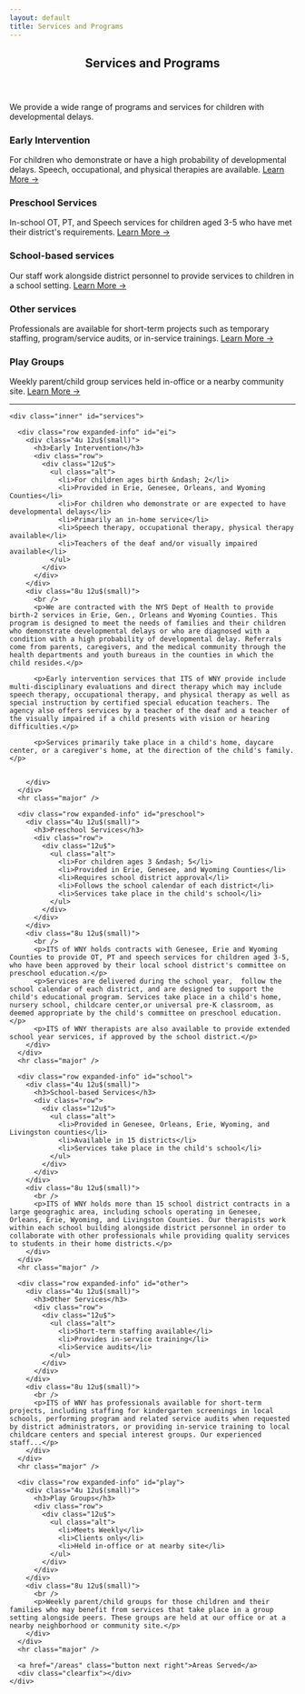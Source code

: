 ```yaml
---
layout: default
title: Services and Programs
---
```


<!-- Main -->
<div id="main">
  <section id="two">
  <!-- short descriptions -->
    <div class="inner" id="services">
      <div class="row">
        <div class="12u$">
          <header class="major">
            <h2>Services and Programs</h2>
          </header>
          <p>We provide a wide range of programs and services for children with developmental delays.</p>
        </div>
      </div>
      <div class="row">
        <div class="6u 12u$(small)">
          <h3>Early Intervention</h3>
          <p>For children who demonstrate or have a high probability of developmental delays. Speech, occupational, and physical therapies are available. <a href="#ei" class="scrolly">Learn More &rarr;</a></p>
        </div>
        <div class="6u$ 12u$(small)">
          <h3>Preschool Services</h3>
          <p>In-school OT, PT, and Speech services for children aged 3-5 who have met their district's requirements. <a href="#preschool" class="scrolly">Learn More &rarr;</a></p>
        </div>
        <!-- Break -->
        <div class="4u 12u$(medium)">
          <h3>School-based services</h3>
          <p>Our staff work alongside district personnel to provide services to children in a school setting. <a href="#school" class="scrolly">Learn More &rarr;</a></p>
        </div>
        <div class="4u 12u$(medium)">
          <h3>Other services</h3>
          <p>Professionals are available for short-term projects such as temporary staffing, program/service audits, or in-service trainings. <a href="#other" class="scrolly">Learn More &rarr;</a></p>
        </div>
        <div class="4u$ 12u$(medium)">
          <h3>Play Groups</h3>
          <p>Weekly parent/child group services held in-office or a nearby community site. <a href="#play" class="scrolly">Learn More &rarr;</a></p>
        </div>
      </div>
    </div>
    <hr class="major" />
<!-- end short descriptions -->

    <div class="inner" id="services">
<!-- ei description -->
      <div class="row expanded-info" id="ei">
        <div class="4u 12u$(small)">
          <h3>Early Intervention</h3>
          <div class="row">
            <div class="12u$">
              <ul class="alt">
                <li>For children ages birth &ndash; 2</li>
                <li>Provided in Erie, Genesee, Orleans, and Wyoming Counties</li>
                <li>For children who demonstrate or are expected to have developmental delays</li>
                <li>Primarily an in-home service</li>
                <li>Speech therapy, occupational therapy, physical therapy available</li>
                <li>Teachers of the deaf and/or visually impaired available</li>
              </ul>
            </div>
          </div>
        </div>
        <div class="8u 12u$(small)">
          <br />
          <p>We are contracted with the NYS Dept of Health to provide birth-2 services in Erie, Gen., Orleans and Wyoming Counties. This program is designed to meet the needs of families and their children who demonstrate developmental delays or who are diagnosed with a condition with a high probability of developmental delay. Referrals come from parents, caregivers, and the medical community through the health departments and youth bureaus in the counties in which the child resides.</p>

          <p>Early intervention services that ITS of WNY provide include multi-disciplinary evaluations and direct therapy which may include speech therapy, occupational therapy, and physical therapy as well as special instruction by certified special education teachers. The agency also offers services by a teacher of the deaf and a teacher of the visually impaired if a child presents with vision or hearing difficulties.</p>

          <p>Services primarily take place in a child's home, daycare center, or a caregiver's home, at the direction of the child's family.</p>


        </div>
      </div>
      <hr class="major" />
<!-- end ei -->

<!-- preschool services -->
      <div class="row expanded-info" id="preschool">
        <div class="4u 12u$(small)">
          <h3>Preschool Services</h3>
          <div class="row">
            <div class="12u$">
              <ul class="alt">
                <li>For children ages 3 &ndash; 5</li>
                <li>Provided in Erie, Genesee, and Wyoming Counties</li>
                <li>Requires school district approval</li>
                <li>Follows the school calendar of each district</li>
                <li>Services take place in the child's school</li>
              </ul>
            </div>
          </div>
        </div>
        <div class="8u 12u$(small)">
          <br />
          <p>ITS of WNY holds contracts with Genesee, Erie and Wyoming Counties to provide OT, PT and speech services for children aged 3-5, who have been approved by their local school district's committee on preschool education.</p>
          <p>Services are delivered during the school year,  follow the school calendar of each district, and are designed to support the child's educational program. Services take place in a child's home, nursery school, childcare center,or universal pre-K classroom, as deemed appropriate by the child's committee on preschool education.</p>
          <p>ITS of WNY therapists are also available to provide extended school year services, if approved by the school district.</p>
        </div>
      </div>
      <hr class="major" />
<!-- end preschool services -->



<!-- school services -->
      <div class="row expanded-info" id="school">
        <div class="4u 12u$(small)">
          <h3>School-based Services</h3>
          <div class="row">
            <div class="12u$">
              <ul class="alt">
                <li>Provided in Genesee, Orleans, Erie, Wyoming, and Livingston counties</li>
                <li>Available in 15 districts</li>
                <li>Services take place in the child's school</li>
              </ul>
            </div>
          </div>
        </div>
        <div class="8u 12u$(small)">
          <br />
          <p>ITS of WNY holds more than 15 school district contracts in a large geograghic area, including schools operating in Genesee, Orleans, Erie, Wyoming, and Livingston Counties. Our therapists work within each school building alongside district personnel in order to collaborate with other professionals while providing quality services to students in their home districts.</p>
        </div>
      </div>
      <hr class="major" />
<!-- end school services -->

<!-- other services -->
      <div class="row expanded-info" id="other">
        <div class="4u 12u$(small)">
          <h3>Other Services</h3>
          <div class="row">
            <div class="12u$">
              <ul class="alt">
                <li>Short-term staffing available</li>
                <li>Provides in-service training</li>
                <li>Service audits</li>
              </ul>
            </div>
          </div>
        </div>
        <div class="8u 12u$(small)">
          <br />
          <p>ITS of WNY has professionals available for short-term projects, including staffing for kindergarten screenings in local schools, performing program and related service audits when requested by district administrators, or providing in-service training to local childcare centers and special interest groups. Our experienced staff...</p>
        </div>
      </div>
      <hr class="major" />
<!-- end other services -->


<!-- other services -->
      <div class="row expanded-info" id="play">
        <div class="4u 12u$(small)">
          <h3>Play Groups</h3>
          <div class="row">
            <div class="12u$">
              <ul class="alt">
                <li>Meets Weekly</li>
                <li>Clients only</li>
                <li>Held in-office or at nearby site</li>
              </ul>
            </div>
          </div>
        </div>
        <div class="8u 12u$(small)">
          <br />
          <p>Weekly parent/child groups for those children and their families who may benefit from services that take place in a group setting alongside peers. These groups are held at our office or at a nearby neighborhood or community site.</p>
        </div>
      </div>
      <hr class="major" />
<!-- end other services -->
      <a href="/areas" class="button next right">Areas Served</a>
      <div class="clearfix"></div>
    </div>
  </section>
</div>
